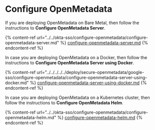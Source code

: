 # Configure OpenMetadata

If you are deploying OpenMetadata on Bare Metal, then follow the instructions to **Configure OpenMetadata Server**.

{% content-ref url="../../okta-sso/configure-openmetadata/configure-openmetadata-server.md" %}
[configure-openmetadata-server.md](../../okta-sso/configure-openmetadata/configure-openmetadata-server.md)
{% endcontent-ref %}

In case you are deploying OpenMetadata on a Docker, then follow the instructions to **Configure OpenMetadata Server using Docker**.

{% content-ref url="../../../../../deploy/secure-openmetadata/google-sso/configure-openmetadata/configure-openmetadata-server-using-docker.md" %}
[configure-openmetadata-server-using-docker.md](../../../../../deploy/secure-openmetadata/google-sso/configure-openmetadata/configure-openmetadata-server-using-docker.md)
{% endcontent-ref %}

In case you are deploying OpenMetadata on a Kubernetes cluster, then follow the instructions to **Configure OpenMetadata Helm**.

{% content-ref url="../../okta-sso/configure-openmetadata/configure-openmetadata-helm.md" %}
[configure-openmetadata-helm.md](../../okta-sso/configure-openmetadata/configure-openmetadata-helm.md)
{% endcontent-ref %}
